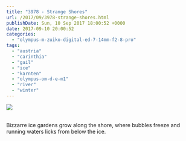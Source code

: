 ```yaml
---
title: "3978 - Strange Shores"
url: /2017/09/3978-strange-shores.html
publishDate: Sun, 10 Sep 2017 18:00:52 +0000
date: 2017-09-10 20:00:52
categories: 
  - "olympus-m-zuiko-digital-ed-7-14mm-f2-8-pro"
tags: 
  - "austria"
  - "carinthia"
  - "gail"
  - "ice"
  - "karnten"
  - "olympus-om-d-e-m1"
  - "river"
  - "winter"
---
```

<div class="container">
<div class="center"><a target="_blank" href="https://d25zfm9zpd7gm5.cloudfront.net/1200x1200/2017/20170108_135722_lr.jpg"><img class="webfeedsFeaturedVisual" src="https://d25zfm9zpd7gm5.cloudfront.net/0600x0600/2017/20170108_135722_lr.jpg" /></a></div>
</div>
<br />

Bizzarre ice gardens grow along the shore, where bubbles freeze and running waters licks from below the ice.
